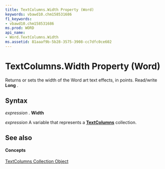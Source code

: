 ```yaml
---
title: TextColumns.Width Property (Word)
keywords: vbawd10.chm158531686
f1_keywords:
- vbawd10.chm158531686
ms.prod: WORD
api_name:
- Word.TextColumns.Width
ms.assetid: 81aaaf9b-5b28-3575-3908-cc7dfc0ce602
---
```



# TextColumns.Width Property (Word)

Returns or sets the width of the Word art text effects, in points. Read/write  **Long** .


## Syntax

 _expression_ . **Width**

 _expression_ A variable that represents a **[TextColumns](textcolumns-objectword.md)** collection.


## See also


#### Concepts


[TextColumns Collection Object](textcolumns-objectword.md)

